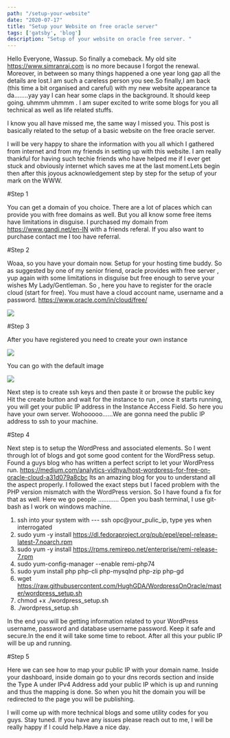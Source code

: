 ```yaml
---
path: "/setup-your-website"
date: "2020-07-17"
title: "Setup your Website on free oracle server"
tags: ['gatsby', 'blog']
description: "Setup of your website on oracle free server. "
---
```



Hello Everyone, Wassup. So finally a comeback. My old site https://www.simranraj.com is no more because I forgot the renewal. Moreover, in between so many things happened a one year long gap all the details are lost.I am such a careless person you see.So finally,I am back (this time a bit organised and careful) with my new website appearance ta da........yay yay I can hear some claps in the background. It should keep going. uhmmm uhmmm . I am super excited to write some blogs for you all technical as well as life related stuffs. 

I know you all have missed me, the same way I missed you. This post is basically related to the setup of a basic website on the free oracle server.

I will be very happy to share the information with you all which I gathered from internet and from my friends in setting up with this website. I am really thankful for having such techie friends who have helped me if I ever get stuck and obviously internet which saves me at the last moment.Lets begin then after this joyous acknowledgement step by step for the setup of your mark on the WWW.

#Step 1

 You can get a domain of you choice. There are a lot of places which can provide you with free domains as well. But you all know some free items have limitations in disguise.  I purchased my domain from  https://www.gandi.net/en-IN  with a friends referal. If you also want to purchase contact me I too have referral.

#Step 2

 Woaa, so you have your domain now. Setup for your hosting time buddy. So as suggested by one of my senior friend, oracle provides with free server , yup again with some limitations in disguise but free enough to serve your wishes My Lady/Gentleman. So , here you have to register for the oracle cloud (start for free). You must have a cloud account name, username and a password. https://www.oracle.com/in/cloud/free/ 

 ![](https://res.cloudinary.com/dspfh3nrl/image/upload/v1601724691/image.png)

#Step 3

After you have registered you need to create your own instance

![](https://res.cloudinary.com/dspfh3nrl/image/upload/v1601724691/image-1.png)

You can go with the default image

![](https://res.cloudinary.com/dspfh3nrl/image/upload/v1601724691/image-2.png)

Next step is to create ssh keys and then paste it or browse the public key
Hit the create button and wait for the instance to run , once it starts running, you       will get your public IP address in the Instance Access Field. So here you have your own server. Wohooooo......We are gonna need the public IP address to ssh to your machine.

#Step 4

Next step is to setup the WordPress and associated elements. So I went through lot of blogs and got some good content for the WordPress setup.  Found a guys blog who has written a perfect script to let your WordPress run. https://medium.com/analytics-vidhya/host-wordpress-for-free-on-oracle-cloud-a31d079a8cbc  Its an amazing blog for you to understand all the aspect properly. I followed the exact steps but I faced problem with the PHP version mismatch with the WordPress version. So I have found a fix for that as well. Here we go people ............ Open you bash terminal, I use git-bash as I work on windows machine.

1. ssh into your system with --- ssh opc@your_pulic_ip, type yes when interrogated
2. sudo yum -y install https://dl.fedoraproject.org/pub/epel/epel-release-latest-7.noarch.rpm
3. sudo yum -y install https://rpms.remirepo.net/enterprise/remi-release-7.rpm
4. sudo yum-config-manager --enable remi-php74
5. sudo yum install php php-cli php-mysqlnd php-zip php-gd
6. wget https://raw.githubusercontent.com/HughGDA/WordpressOnOracle/master/wordpress_setup.sh
7. chmod +x ./wordpress_setup.sh 
8. ./wordpress_setup.sh

In the end you will be getting information related to your WordPress username, password and database username password. Keep it safe and secure.In the end it will take some time to reboot. After all this your public IP will be up and running.

#Step 5

Here we can see how to map your public IP with your domain name. Inside your dashboard, inside domain go to your dns records section and inside the Type A  under IPv4 Address add your public IP which is up and running and thus the mapping is done. So when you hit the domain you will be redirected to the page you will be publishing.

I will come up with more technical blogs and some utility codes for you guys. Stay tuned. If you have any issues please reach out to me, I will be really happy if I could help.Have a nice day.